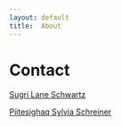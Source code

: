 ```yaml
---
layout: default
title:  About
---
```


# Contact

[Sugri Lane Schwartz](mailto:lane.schwartz@alaska.edu)

[Piitesighaq Sylvia Schreiner](mailto:sschrei2@gmu.edu)

